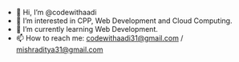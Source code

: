 - 👋 Hi, I’m @codewithaadi
- 👀 I’m interested in CPP, Web Development and Cloud Computing.
- 🌱 I’m currently learning Web Development.
- 📫 How to reach me: codewithaadi31@gmail.com / mishraditya31@gmail.com 

<!---
codewithaadi/codewithaadi is a ✨ special ✨ repository because its `README.md` (this file) appears on your GitHub profile.
You can click the Preview link to take a look at your changes.
--->
